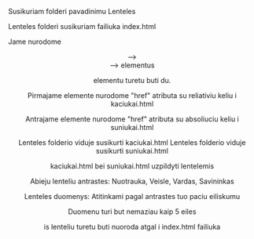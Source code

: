Susikuriam folderi pavadinimu Lenteles

Lenteles folderi susikuriam failiuka index.html

Jame nurodome <header> --> <nav> --> <a> elementus

<a> elementu turetu buti du.

Pirmajame <a> elemente nurodome "href" atributa su reliativiu keliu i kaciukai.html

Antrajame <a> elemente nurodome "href" atributa su absoliuciu keliu i suniukai.html

Lenteles folderio viduje susikurti kaciukai.html
Lenteles folderio viduje susikurti suniukai.html

kaciukai.html bei suniukai.html uzpildyti lentelemis

Abieju lenteliu antrastes: Nuotrauka, Veisle, Vardas, Savininkas

Lenteles duomenys: Atitinkami pagal antrastes tuo paciu eiliskumu

Duomenu turi but nemaziau kaip 5 eiles

is lenteliu turetu buti nuoroda atgal i index.html failiuka